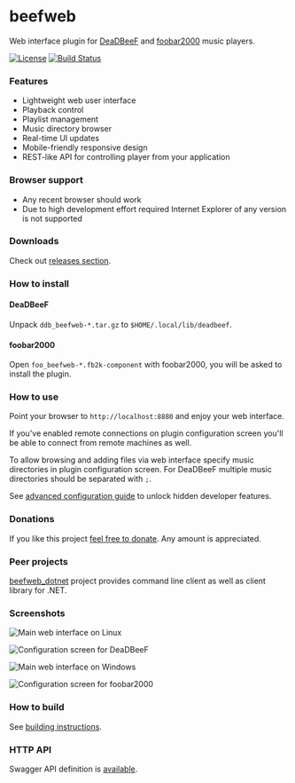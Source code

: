 # beefweb
Web interface plugin for [DeaDBeeF](https://deadbeef.sourceforge.io/)
and [foobar2000](https://foobar2000.org/) music players.

[![License](https://img.shields.io/github/license/hyperblast/beefweb.svg)](LICENSE)
[![Build Status](https://github.com/hyperblast/beefweb/actions/workflows/build.yml/badge.svg)](https://github.com/hyperblast/beefweb/actions/workflows/build.yml)

### Features
- Lightweight web user interface
- Playback control
- Playlist management
- Music directory browser
- Real-time UI updates
- Mobile-friendly responsive design
- REST-like API for controlling player from your application

### Browser support
- Any recent browser should work
- Due to high development effort required Internet Explorer of any version is not supported

### Downloads
Check out [releases section](https://github.com/hyperblast/beefweb/releases).

### How to install
#### DeaDBeeF
Unpack `ddb_beefweb-*.tar.gz` to `$HOME/.local/lib/deadbeef`.
#### foobar2000
Open `foo_beefweb-*.fb2k-component` with foobar2000, you will be asked to install the plugin.

### How to use
Point your browser to `http://localhost:8880` and enjoy your web interface.

If you've enabled remote connections on plugin configuration screen
you'll be able to connect from remote machines as well.

To allow browsing and adding files via web interface
specify music directories in plugin configuration screen.
For DeaDBeeF multiple music directories should be separated with `;`.

See [advanced configuration guide](docs/advanced-config.md) to unlock hidden developer features.

### Donations

If you like this project [feel free to donate](https://hyperblast.org/donate/). Any amount is appreciated.

### Peer projects

[beefweb_dotnet](https://github.com/hyperblast/beefweb_dotnet) project provides command line client
as well as client library for .NET.

### Screenshots
![Main web interface on Linux](https://user-images.githubusercontent.com/19171756/44335589-a3286180-a47d-11e8-8db4-fd7708e262c6.png)

![Configuration screen for DeaDBeeF](https://user-images.githubusercontent.com/19171756/34526667-40ce832a-f0b4-11e7-8918-16180b6a66ad.png)

![Main web interface on Windows](https://user-images.githubusercontent.com/19171756/44335572-93108200-a47d-11e8-9ab4-7e51771353cf.png)

![Configuration screen for foobar2000](https://user-images.githubusercontent.com/19171756/44335583-9c015380-a47d-11e8-9934-639503538f8e.png)

### How to build

See [building instructions](docs/building.md).

### HTTP API
Swagger API definition is [available](https://hyperblast.org/beefweb/api).
